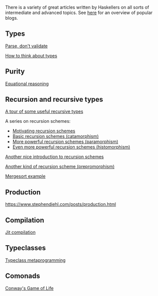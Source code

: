 There is a variety of great articles written by Haskellers on all sorts of intermediate and advanced topics. See [here](https://guide.aelve.com/haskell/popular-blogs-dila2lox) for an overview of popular blogs.

## Types

[Parse, don't validate](https://lexi-lambda.github.io/blog/2019/11/05/parse-don-t-validate/)

[How to think about types](https://lexi-lambda.github.io/blog/2020/08/13/types-as-axioms-or-playing-god-with-static-types/)

## Purity

[Equational reasoning](https://www.haskellforall.com/2013/12/equational-reasoning.html)

## Recursion and recursive types

[A tour of some useful recursive types](https://jtobin.io/tour-of-some-recursive-types)

A series on recursion schemes:

- [Motivating recursion schemes](https://blog.sumtypeofway.com/posts/introduction-to-recursion-schemes.html)
- [Basic recursion schemes (catamorphism)](https://blog.sumtypeofway.com/posts/recursion-schemes-part-2.html)
- [More powerful recursion schemes (paramorphism)](https://blog.sumtypeofway.com/posts/recursion-schemes-part-3.html)
- [Even more powerful recursion schemes (histomorphism)](https://blog.sumtypeofway.com/posts/recursion-schemes-part-4.html)

[Another nice introduction to recursion schemes](https://jtobin.io/practical-recursion-schemes)

[Another kind of recursion scheme (prepromorphism)](https://jtobin.io/promorphisms-pre-post)

[Mergesort example](https://jtobin.io/sorting-with-style)

## Production

https://www.stephendiehl.com/posts/production.html

## Compilation

[Jit compilation](https://www.stephendiehl.com/posts/monads_machine_code.html)

## Typeclasses

[Typeclass metaprogramming](https://lexi-lambda.github.io/blog/2021/03/25/an-introduction-to-typeclass-metaprogramming/)

## Comonads

[Conway's Game of Life](https://chrispenner.ca/posts/conways-game-of-life)

